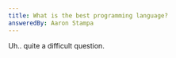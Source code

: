 ```yaml
---
title: What is the best programming language?
answeredBy: Aaron Stampa
---
```


Uh.. quite a difficult question.
